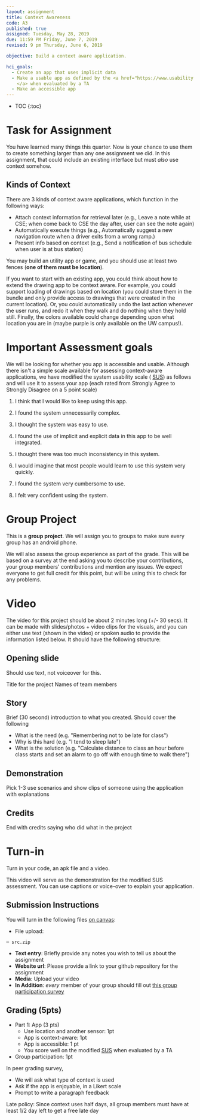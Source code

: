 ```yaml
---
layout: assignment
title: Context Awareness
code: A3
published: true
assigned: Tuesday, May 28, 2019
due: 11:59 PM Friday, June 7, 2019
revised: 9 pm Thursday, June 6, 2019

objective: Build a context aware application.

hci_goals:
  - Create an app that uses implicit data
  - Make a usable app as defined by the <a href="https://www.usability.gov/how-to-and-tools/methods/system-usability-scale.html">SUS
    </a> when evaluated by a TA 
  - Make an accessible app
---
```


- TOC
{:toc}

# Task for Assignment

You have learned many things this quarter. Now is your chance to use
  them to create something larger than any one assignment we did. In
  this assignment, that could include an existing interface but must
  *also* use context somehow.

## Kinds of Context

There are 3 kinds of context aware applications, which function in the
following ways:
- Attach context information for retrieval later (e.g., Leave a note
  while at CSE; when come back to CSE the day after, user can see the
  note again) 
- Automatically execute things (e.g., Automatically suggest a new
  navigation route when a driver exits from a wrong ramp.) 
- Present info based on context (e.g., Send a notification of bus
  schedule when user is at bus station) 

You may build an utility app or game, and you should use at least two
fences (**one of them must be location**). 

If you want to start with an existing app, you could think about how
  to extend the drawing app to be context aware. For example, you
  could support loading of drawings based on location (you could store
  them in the bundle and only provide access to drawings that were
  created in the current location).  Or, you could
  automatically undo the last action whenever the user runs, and redo
  it when they walk and do nothing when they hold still. Finally, the
  colors available could change depending upon what location you are
  in (maybe purple is only available on the UW campus!). 

# Important Assessment goals 
We will be looking for whether you app is accessible and
    usable. Although there isn't a simple scale available for
    assessing context-aware applications, we have modified the
     system usability scale (
    [SUS](https://www.usability.gov/how-to-and-tools/methods/system-usability-scale.html))
    as follows and will use it to assess your app (each rated from
    Strongly Agree to Strongly Disagree on a 5 point scale)
	
1) I think that I would like to keep using this app.

2) I found the system unnecessarily complex.

3) I thought the system was easy to use.

4) I found the use of implicit and explicit data in this app to be well integrated.

5) I thought there was too much inconsistency in this system.

6) I would imagine that most people would learn to use this system very quickly.

7) I found the system very cumbersome to use.

8) I felt very confident using the system.

# Group Project
This is a **group project**. We will assign you to groups to make sure
every group has an android phone. 

We will also assess the group experience as part of the grade.  This
will be based on a survey at the end asking you to describe your
contributions, your group members' contributions and mention any
issues. We expect everyone to get full credit for this point, but will
be using this to check for any problems.

# Video
The video for this project should be about 2 minutes long (+/- 30
secs). It can be made with slides/photos + video clips for the
visuals, and you can either use text (shown in the video) or spoken
audio to provide the information listed below. It should
have the following structure:

## Opening slide
Should use text, not voiceover for this.

Title for the project 
Names of team members

## Story
Brief (30 second) introduction to what you created. Should cover the
following
- What is the need (e.g. "Remembering not to be late for class")
- Why is this hard (e.g. "I tend to sleep late")
- What is the solution (e.g. "Calculate distance to class an hour
  before class starts and set an alarm to go off with enough time to
  walk there")
  
## Demonstration
Pick 1-3 use scenarios and show clips of someone using the application
with explanations

## Credits
End with credits saying who did what in the project

# Turn-in
Turn in your code, an apk file and a video.

This video will serve as the demonstration
for the modified SUS assessment. You can use captions or voice-over to
explain your application. 

## Submission Instructions

You will turn in the following files <a href="https://canvas.uw.edu/courses/1317447/assignments/4723261">on canvas</a>:

- File upload: 
```
─ src.zip
```

- **Text entry**: Briefly provide any notes you wish to tell us about the
assignment
- **Website url**: Please provide a link to your github repository for the assignment
- **Media**: Upload your video
- **In Addition**: *every* member of your group should fill
out [this group participation survey](https://forms.gle/79xCgpa99nBXbq7W6)

## Grading (5pts)

- Part 1: App (3 pts)
  - Use location and another sensor: 1pt
  - App is context-aware: 1pt
  - App is accessible: 1 pt
  - You score well on the modified
    [SUS](https://www.usability.gov/how-to-and-tools/methods/system-usability-scale.html)
    when evaluated by a TA 
- Group participation: 1pt 

In peer grading survey,
- We will ask what type of context is used
- Ask if the app is enjoyable, in a Likert scale
- Prompt to write a paragraph feedback

Late policy: Since context uses half days, all group members must have
at least 1/2 day left to get a free late day 
